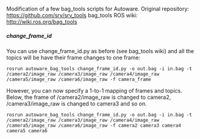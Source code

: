 Modification of a few bag_tools scripts for Autoware.
Original repository: https://github.com/srv/srv_tools
bag_tools ROS wiki: http://wiki.ros.org/bag_tools

##### change_frame_id

You can use change_frame_id.py as before (see bag_tools wiki) and all the topics will be have their frame changes to one frame:
```
rosrun autoware_bag_tools change_frame_id.py -o out.bag -i in.bag -t /camera2/image_raw /camera3/image_raw /camera4/image_raw /camera5/image_raw /camera6/image_raw -f camera_frame
```
However, you can now specify a 1-to-1 mapping of frames and topics. Below, the frame of /camera2/image_raw is changed to camera2, /camera3/image_raw is changed to camera3 and so on.
```
rosrun autoware_bag_tools change_frame_id.py -o out.bag -i in.bag -t /camera2/image_raw /camera3/image_raw /camera4/image_raw /camera5/image_raw /camera6/image_raw -f camera2 camera3 camera4 camera5 camera6
```
